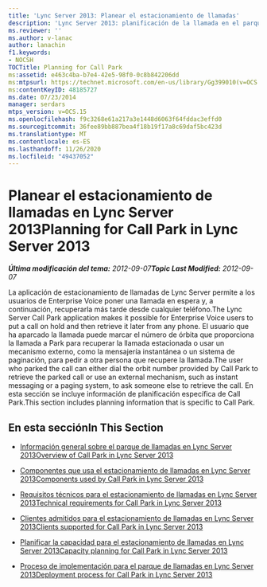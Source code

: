 ```yaml
---
title: 'Lync Server 2013: Planear el estacionamiento de llamadas'
description: 'Lync Server 2013: planificación de la llamada en el parque.'
ms.reviewer: ''
ms.author: v-lanac
author: lanachin
f1.keywords:
- NOCSH
TOCTitle: Planning for Call Park
ms:assetid: e463c4ba-b7e4-42e5-98f0-0c8b842206dd
ms:mtpsurl: https://technet.microsoft.com/en-us/library/Gg399010(v=OCS.15)
ms:contentKeyID: 48185727
ms.date: 07/23/2014
manager: serdars
mtps_version: v=OCS.15
ms.openlocfilehash: f9c3268e61a217a3e1448d6063f64fddac3effd0
ms.sourcegitcommit: 36fee89bb887bea4f18b19f17a8c69daf5bc423d
ms.translationtype: MT
ms.contentlocale: es-ES
ms.lasthandoff: 11/26/2020
ms.locfileid: "49437052"
---
```

# <a name="planning-for-call-park-in-lync-server-2013"></a><span data-ttu-id="d89e3-103">Planear el estacionamiento de llamadas en Lync Server 2013</span><span class="sxs-lookup"><span data-stu-id="d89e3-103">Planning for Call Park in Lync Server 2013</span></span>

<div data-xmlns="http://www.w3.org/1999/xhtml">

<div class="topic" data-xmlns="http://www.w3.org/1999/xhtml" data-msxsl="urn:schemas-microsoft-com:xslt" data-cs="https://msdn.microsoft.com/">

<div data-asp="https://msdn2.microsoft.com/asp">



</div>

<div id="mainSection">

<div id="mainBody"><span data-ttu-id="d89e3-104">

<span> </span></span><span class="sxs-lookup"><span data-stu-id="d89e3-104">

<span> </span></span></span>

<span data-ttu-id="d89e3-105">_**Última modificación del tema:** 2012-09-07_</span><span class="sxs-lookup"><span data-stu-id="d89e3-105">_**Topic Last Modified:** 2012-09-07_</span></span>

<span data-ttu-id="d89e3-106">La aplicación de estacionamiento de llamadas de Lync Server permite a los usuarios de Enterprise Voice poner una llamada en espera y, a continuación, recuperarla más tarde desde cualquier teléfono.</span><span class="sxs-lookup"><span data-stu-id="d89e3-106">The Lync Server Call Park application makes it possible for Enterprise Voice users to put a call on hold and then retrieve it later from any phone.</span></span> <span data-ttu-id="d89e3-107">El usuario que ha aparcado la llamada puede marcar el número de órbita que proporciona la llamada a Park para recuperar la llamada estacionada o usar un mecanismo externo, como la mensajería instantánea o un sistema de paginación, para pedir a otra persona que recupere la llamada.</span><span class="sxs-lookup"><span data-stu-id="d89e3-107">The user who parked the call can either dial the orbit number provided by Call Park to retrieve the parked call or use an external mechanism, such as instant messaging or a paging system, to ask someone else to retrieve the call.</span></span> <span data-ttu-id="d89e3-108">En esta sección se incluye información de planificación específica de Call Park.</span><span class="sxs-lookup"><span data-stu-id="d89e3-108">This section includes planning information that is specific to Call Park.</span></span>

<div>

## <a name="in-this-section"></a><span data-ttu-id="d89e3-109">En esta sección</span><span class="sxs-lookup"><span data-stu-id="d89e3-109">In This Section</span></span>

  - [<span data-ttu-id="d89e3-110">Información general sobre el parque de llamadas en Lync Server 2013</span><span class="sxs-lookup"><span data-stu-id="d89e3-110">Overview of Call Park in Lync Server 2013</span></span>](lync-server-2013-overview-of-call-park.md)

  - [<span data-ttu-id="d89e3-111">Componentes que usa el estacionamiento de llamadas en Lync Server 2013</span><span class="sxs-lookup"><span data-stu-id="d89e3-111">Components used by Call Park in Lync Server 2013</span></span>](lync-server-2013-components-used-by-call-park.md)

  - [<span data-ttu-id="d89e3-112">Requisitos técnicos para el estacionamiento de llamadas en Lync Server 2013</span><span class="sxs-lookup"><span data-stu-id="d89e3-112">Technical requirements for Call Park in Lync Server 2013</span></span>](lync-server-2013-technical-requirements-for-call-park.md)

  - [<span data-ttu-id="d89e3-113">Clientes admitidos para el estacionamiento de llamadas en Lync Server 2013</span><span class="sxs-lookup"><span data-stu-id="d89e3-113">Clients supported for Call Park in Lync Server 2013</span></span>](lync-server-2013-clients-supported-for-call-park.md)

  - [<span data-ttu-id="d89e3-114">Planificar la capacidad para el estacionamiento de llamadas en Lync Server 2013</span><span class="sxs-lookup"><span data-stu-id="d89e3-114">Capacity planning for Call Park in Lync Server 2013</span></span>](lync-server-2013-capacity-planning-for-call-park.md)

  - [<span data-ttu-id="d89e3-115">Proceso de implementación para el parque de llamadas en Lync Server 2013</span><span class="sxs-lookup"><span data-stu-id="d89e3-115">Deployment process for Call Park in Lync Server 2013</span></span>](lync-server-2013-deployment-process-for-call-park.md)

<span data-ttu-id="d89e3-116"></div>

</div>

<span> </span>

</div>

</div>

</span><span class="sxs-lookup"><span data-stu-id="d89e3-116"></div>

</div>

<span> </span>

</div>

</div>

</span></span></div>

